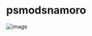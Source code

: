 # psmodsnamoro
![image](https://github.com/alanxdpro/psmodsnamoro/assets/62288838/d1b4b404-66fe-4c02-8f81-fed7c5e6980b)
